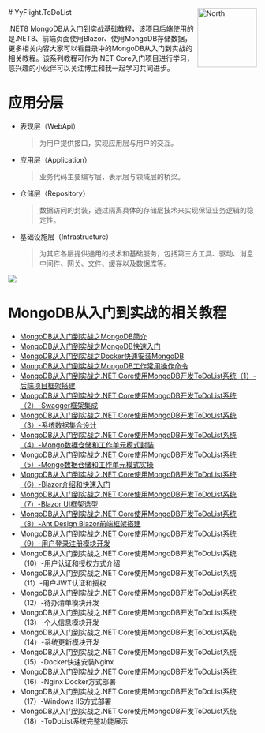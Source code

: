 <img src="https://jing-image.oss-cn-chengdu.aliyuncs.com/snow.svg" alt="North" width="120" height="120" align="right" />
# YyFlight.ToDoList

.NET8 MongoDB从入门到实战基础教程，该项目后端使用的是.NET8、前端页面使用Blazor、使用MongoDB存储数据，更多相关内容大家可以看目录中的MongoDB从入门到实战的相关教程。该系列教程可作为.NET Core入门项目进行学习，感兴趣的小伙伴可以关注博主和我一起学习共同进步。

# 应用分层

- 表现层（WebApi）
  
  > 为用户提供接口，实现应用层与用户的交互。
- 应用层（Application）
  
  > 业务代码主要编写层，表示层与领域层的桥梁。
- 仓储层（Repository）
  
  > 数据访问的封装，通过隔离具体的存储层技术来实现保证业务逻辑的稳定性。
- 基础设施层（Infrastructure）
  
  > 为其它各层提供通用的技术和基础服务，包括第三方工具、驱动、消息中间件、网关、文件、缓存以及数据库等。

![](https://img2023.cnblogs.com/blog/1336199/202306/1336199-20230629231006259-1671942463.png)

# MongoDB从入门到实战的相关教程

- [MongoDB从入门到实战之MongoDB简介](https://www.cnblogs.com/Can-daydayup/p/16797608.html)
- [MongoDB从入门到实战之MongoDB快速入门](https://www.cnblogs.com/Can-daydayup/p/16804415.html)
- [MongoDB从入门到实战之Docker快速安装MongoDB](https://www.cnblogs.com/Can-daydayup/p/16838976.html)
- [MongoDB从入门到实战之MongoDB工作常用操作命令](https://www.cnblogs.com/Can-daydayup/p/16840085.html)
- [MongoDB从入门到实战之.NET Core使用MongoDB开发ToDoList系统（1）-后端项目框架搭建](https://www.cnblogs.com/Can-daydayup/p/17020707.html)
- [MongoDB从入门到实战之.NET Core使用MongoDB开发ToDoList系统（2）-Swagger框架集成](https://www.cnblogs.com/Can-daydayup/p/17020885.html)
- [MongoDB从入门到实战之.NET Core使用MongoDB开发ToDoList系统（3）-系统数据集合设计](https://www.cnblogs.com/Can-daydayup/p/17033785.html)
- [MongoDB从入门到实战之.NET Core使用MongoDB开发ToDoList系统（4）-Mongo数据仓储和工作单元模式封装](https://www.cnblogs.com/Can-daydayup/p/17157135.html)
- [MongoDB从入门到实战之.NET Core使用MongoDB开发ToDoList系统（5）-Mongo数据仓储和工作单元模式实操](https://www.cnblogs.com/Can-daydayup/p/17294749.html)
- [MongoDB从入门到实战之.NET Core使用MongoDB开发ToDoList系统（6）-Blazor介绍和快速入门](https://www.cnblogs.com/Can-daydayup/p/17157143.html)
- [MongoDB从入门到实战之.NET Core使用MongoDB开发ToDoList系统（7）-Blazor UI框架选型](https://www.cnblogs.com/Can-daydayup/p/17439106.html)
- [MongoDB从入门到实战之.NET Core使用MongoDB开发ToDoList系统（8）-Ant Design Blazor前端框架搭建](https://www.cnblogs.com/Can-daydayup/p/17453162.html)
- [MongoDB从入门到实战之.NET Core使用MongoDB开发ToDoList系统（9）-用户登录注册模块开发](https://www.cnblogs.com/Can-daydayup/p/17453164.html)
- MongoDB从入门到实战之.NET Core使用MongoDB开发ToDoList系统（10）-用户认证和授权方式介绍
- MongoDB从入门到实战之.NET Core使用MongoDB开发ToDoList系统（11）-用户JWT认证和授权
- MongoDB从入门到实战之.NET Core使用MongoDB开发ToDoList系统（12）-待办清单模块开发
- MongoDB从入门到实战之.NET Core使用MongoDB开发ToDoList系统（13）-个人信息模块开发
- MongoDB从入门到实战之.NET Core使用MongoDB开发ToDoList系统（14）-系统更新模块开发
- MongoDB从入门到实战之.NET Core使用MongoDB开发ToDoList系统（15）-Docker快速安装Nginx
- MongoDB从入门到实战之.NET Core使用MongoDB开发ToDoList系统（16）-Nginx Docker方式部署
- MongoDB从入门到实战之.NET Core使用MongoDB开发ToDoList系统（17）-Windows IIS方式部署
- MongoDB从入门到实战之.NET Core使用MongoDB开发ToDoList系统（18）-ToDoList系统完整功能展示
